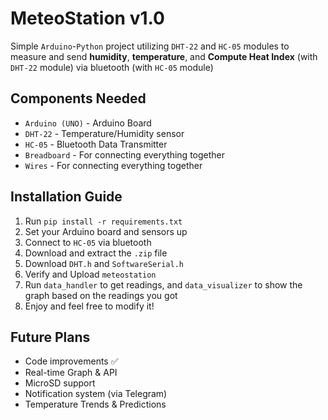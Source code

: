 # MeteoStation v1.0
Simple `Arduino`-`Python` project utilizing `DHT-22` and `HC-05` modules to measure and send **humidity**, **temperature**, and **Compute Heat Index** (with `DHT-22` module) via bluetooth (with `HC-05` module)

## Components Needed
- `Arduino (UNO)` - Arduino Board
- `DHT-22` - Temperature/Humidity sensor
- `HC-05` - Bluetooth Data Transmitter
- `Breadboard` - For connecting everything together
- `Wires` - For connecting everything together

## Installation Guide
1) Run `pip install -r requirements.txt`
2) Set your Arduino board and sensors up
3) Connect to `HC-05` via bluetooth
4) Download and extract the `.zip` file
5) Download `DHT.h` and `SoftwareSerial.h`
6) Verify and Upload `meteostation` 
7) Run `data_handler` to get readings, and `data_visualizer` to show the graph based on the readings you got
8) Enjoy and feel free to modify it!

## Future Plans
- Code improvements :white_check_mark:
- Real-time Graph & API 
- MicroSD support
- Notification system (via Telegram)
- Temperature Trends & Predictions
